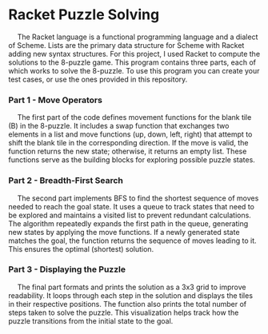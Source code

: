 # Racket Puzzle Solving
&emsp; The Racket language is a functional programming language and a dialect of Scheme. Lists are the primary data structure for Scheme with Racket adding new syntax structures. For this project, I used Racket to compute the solutions to the 8-puzzle game. This program contains three parts, each of which works to solve the 8-puzzle. To use this program you can create your test cases, or use the ones provided in this repository.


### Part 1 - Move Operators
&emsp; The first part of the code defines movement functions for the blank tile (B) in the 8-puzzle. It includes a swap function that exchanges two elements in a list and move functions (up, down, left, right) that attempt to shift the blank tile in the corresponding direction. If the move is valid, the function returns the new state; otherwise, it returns an empty list. These functions serve as the building blocks for exploring possible puzzle states.

### Part 2 - Breadth-First Search
&emsp; The second part implements BFS to find the shortest sequence of moves needed to reach the goal state. It uses a queue to track states that need to be explored and maintains a visited list to prevent redundant calculations. The algorithm repeatedly expands the first path in the queue, generating new states by applying the move functions. If a newly generated state matches the goal, the function returns the sequence of moves leading to it. This ensures the optimal (shortest) solution.

### Part 3 - Displaying the Puzzle
&emsp; The final part formats and prints the solution as a 3x3 grid to improve readability. It loops through each step in the solution and displays the tiles in their respective positions. The function also prints the total number of steps taken to solve the puzzle. This visualization helps track how the puzzle transitions from the initial state to the goal.
